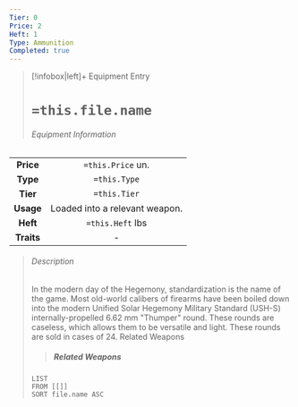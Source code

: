 ```yaml
---
Tier: 0
Price: 2
Heft: 1
Type: Ammunition
Completed: true
---
```

> [!infobox|left]+ Equipment Entry
> # `=this.file.name`
> ###### Equipment Information
|            |                                |
|:----------:|:------------------------------:|
| **Price**  |       `=this.Price` un.        |
|  **Type**  |          `=this.Type`          |
|  **Tier**  |          `=this.Tier`          |
| **Usage**  | Loaded into a relevant weapon. |
|  **Heft**  |        `=this.Heft` lbs        |
| **Traits** |               -                |
> ###### *Description*
> In the modern day of the Hegemony, standardization is the name of the game. Most old-world calibers of firearms have been boiled down into the modern Unified Solar Hegemony Military Standard (USH-S) internally-propelled 6.62 mm "Thumper" round. These rounds are caseless, which allows them to be versatile and light. These rounds are sold in cases of 24. 
> Related Weapons
> > ##### Related Weapons
> ```dataview
> LIST 
> FROM [[]]
> SORT file.name ASC
> ```
